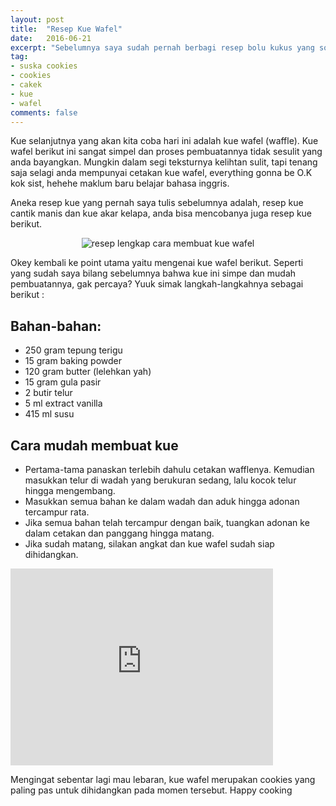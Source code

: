 ```yaml
---
layout: post
title:  "Resep Kue Wafel"
date:   2016-06-21
excerpt: "Sebelumnya saya sudah pernah berbagi resep bolu kukus yang so delicious rasanya. Dan kali ini kita akan mencoba membuat kue yang mengingatkan kita pda hari lebaran, yaitu kue nastar."
tag:
- suska cookies 
- cookies
- cakek
- kue
- wafel
comments: false
---
```


Kue selanjutnya yang akan kita coba hari ini adalah kue wafel (waffle). Kue wafel berikut ini sangat simpel dan proses pembuatannya tidak sesulit yang anda bayangkan. Mungkin dalam segi teksturnya kelihtan sulit, tapi tenang saja selagi anda mempunyai cetakan kue wafel, everything gonna be O.K kok sist, hehehe maklum baru belajar bahasa inggris.

Aneka resep kue yang pernah saya tulis sebelumnya adalah, resep kue cantik manis dan kue akar kelapa, anda bisa mencobanya juga resep kue berikut.

<center><img alt="resep lengkap cara membuat kue wafel" border="0" src="http://2.bp.blogspot.com/-TCmnkYKhjws/VnUbA8aYOSI/AAAAAAAAADA/TyYlyT1GdEI/s400/resep%2Bkue%2Bwafel%2B%2528waffle%2529.jpg" title="" /></center>

Okey kembali ke point utama yaitu mengenai kue wafel berikut. Seperti yang sudah saya bilang sebelumnya bahwa kue ini simpe dan mudah pembuatannya, gak percaya? Yuuk simak langkah-langkahnya sebagai berikut :

## Bahan-bahan:

* 250 gram tepung terigu
* 15 gram baking powder
* 120 gram butter (lelehkan yah)
* 15 gram gula pasir
* 2 butir telur
* 5 ml extract vanilla 
* 415 ml susu

 
## Cara mudah membuat kue

* Pertama-tama panaskan terlebih dahulu cetakan wafflenya. Kemudian masukkan telur di wadah yang berukuran sedang, lalu kocok telur hingga mengembang. 
* Masukkan semua bahan ke dalam wadah dan aduk hingga adonan tercampur rata.
* Jika semua bahan telah tercampur dengan baik, tuangkan adonan ke dalam cetakan dan panggang hingga matang. 
* Jika sudah matang, silakan angkat dan kue wafel sudah siap dihidangkan.

<iframe width="420" height="315" src="https://www.youtube.com/embed/xuE8XRL-vnM" frameborder="0" allowfullscreen></iframe>

Mengingat sebentar lagi mau lebaran, kue wafel merupakan cookies yang paling pas untuk dihidangkan pada momen tersebut. Happy cooking
